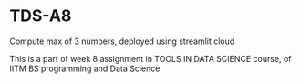 # TDS-A8

Compute max of 3 numbers, deployed using streamlit cloud

This is a part of week 8 assignment in TOOLS IN DATA SCIENCE course, of IITM BS programming and Data Science

